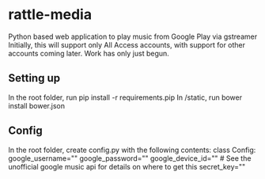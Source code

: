 # rattle-media
Python based web application to play music from Google Play via gstreamer
Initially, this will support only All Access accounts, with support for other accounts coming later.
Work has only just begun.

Setting up
-------------------------------
In the root folder, run pip install -r requirements.pip
In /static, run bower install bower.json

Config
-------------------------------
In the root folder, create config.py with the following contents:
  class Config:
    google_username="<your username>"
    google_password="<your password>"
    google_device_id="<your device id>" # See the unofficial google music api for details on where to get this
    secret_key="<some secret>"
